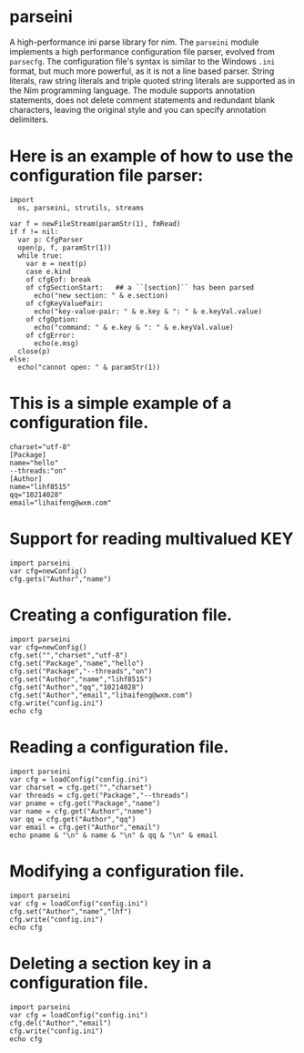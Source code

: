 # parseini
A high-performance ini parse library for nim.
The ``parseini`` module implements a high performance configuration file
parser, evolved from ``parsecfg``.
The configuration file's syntax is similar to the Windows ``.ini``
format, but much more powerful, as it is not a line based parser. String
literals, raw string literals and triple quoted string literals are 
supported as in the Nim programming language.
The module supports annotation statements, does not delete comment
statements and redundant blank characters, leaving the original style
and you can specify annotation delimiters.

Here is an example of how to use the configuration file parser:
=============================================================
    import
      os, parseini, strutils, streams

    var f = newFileStream(paramStr(1), fmRead)
    if f != nil:
      var p: CfgParser
      open(p, f, paramStr(1))
      while true:
        var e = next(p)
        case e.kind
        of cfgEof: break
        of cfgSectionStart:   ## a ``[section]`` has been parsed
          echo("new section: " & e.section)
        of cfgKeyValuePair:
          echo("key-value-pair: " & e.key & ": " & e.keyVal.value)
        of cfgOption:
          echo("command: " & e.key & ": " & e.keyVal.value)
        of cfgError:
          echo(e.msg)
      close(p)
    else:
      echo("cannot open: " & paramStr(1))

This is a simple example of a configuration file.
===============================================

    charset="utf-8"
    [Package]
    name="hello"
    --threads:"on"
    [Author]
    name="lihf8515"
    qq="10214028"
    email="lihaifeng@wxm.com"

Support for reading multivalued KEY
===================================
    import parseini
    var cfg=newConfig()
    cfg.gets("Author","name")
    
Creating a configuration file.
============================

    import parseini
    var cfg=newConfig()
    cfg.set("","charset","utf-8")
    cfg.set("Package","name","hello")
    cfg.set("Package","--threads","on")
    cfg.set("Author","name","lihf8515")
    cfg.set("Author","qq","10214028")
    cfg.set("Author","email","lihaifeng@wxm.com")
    cfg.write("config.ini")
    echo cfg

Reading a configuration file.
===========================

    import parseini
    var cfg = loadConfig("config.ini")
    var charset = cfg.get("","charset")
    var threads = cfg.get("Package","--threads")
    var pname = cfg.get("Package","name")
    var name = cfg.get("Author","name")
    var qq = cfg.get("Author","qq")
    var email = cfg.get("Author","email")
    echo pname & "\n" & name & "\n" & qq & "\n" & email

Modifying a configuration file.
=============================

    import parseini
    var cfg = loadConfig("config.ini")
    cfg.set("Author","name","lhf")
    cfg.write("config.ini")
    echo cfg

Deleting a section key in a configuration file.
=============================================

    import parseini
    var cfg = loadConfig("config.ini")
    cfg.del("Author","email")
    cfg.write("config.ini")
    echo cfg
